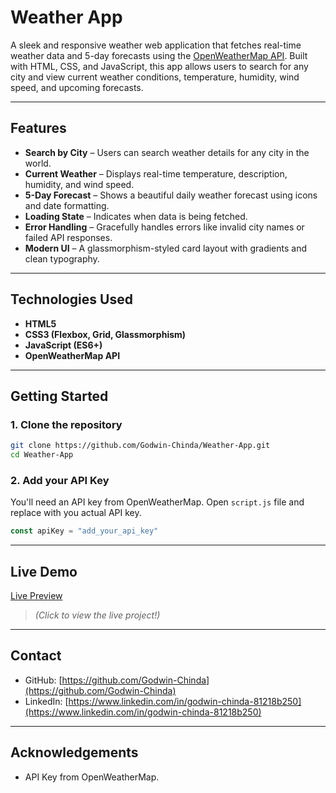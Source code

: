 # Weather App

A sleek and responsive weather web application that fetches real-time weather data and 5-day forecasts using the [OpenWeatherMap API](https://openweathermap.org/api). Built with HTML, CSS, and JavaScript, this app allows users to search for any city and view current weather conditions, temperature, humidity, wind speed, and upcoming forecasts.

---

## Features

- **Search by City** – Users can search weather details for any city in the world.
- **Current Weather** – Displays real-time temperature, description, humidity, and wind speed.
- **5-Day Forecast** – Shows a beautiful daily weather forecast using icons and date formatting.
- **Loading State** – Indicates when data is being fetched.
- **Error Handling** – Gracefully handles errors like invalid city names or failed API responses.
- **Modern UI** – A glassmorphism-styled card layout with gradients and clean typography.

---

## Technologies Used

- **HTML5**
- **CSS3 (Flexbox, Grid, Glassmorphism)**
- **JavaScript (ES6+)**
- **OpenWeatherMap API**

---

## Getting Started

### 1. Clone the repository

```bash
git clone https://github.com/Godwin-Chinda/Weather-App.git
cd Weather-App
```

### 2. Add your API Key
You'll need an API key from OpenWeatherMap.
Open `script.js` file and replace with you actual API key.

```js
const apiKey = "add_your_api_key"
```

---

## Live Demo

[Live Preview](weather-app-zeta-fawn-20.vercel.app)  
> *(Click to view the live project!)*

---

## Contact

- GitHub: [https://github.com/Godwin-Chinda](https://github.com/Godwin-Chinda)
- LinkedIn: [https://www.linkedin.com/in/godwin-chinda-81218b250](https://www.linkedin.com/in/godwin-chinda-81218b250)

---

## Acknowledgements
- API Key from OpenWeatherMap.